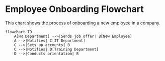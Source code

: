 # Employee Onboarding Flowchart

This chart shows the process of onboarding a new employee in a company.

```mermaid
flowchart TD
    A[HR Department] -->|Sends job offer| B[New Employee]
    A -->|Notifies| C[IT Department]
    C -->|Sets up accounts| B
    C -->|Notifies| D[Training Department]
    D -->|Conducts orientation| B

